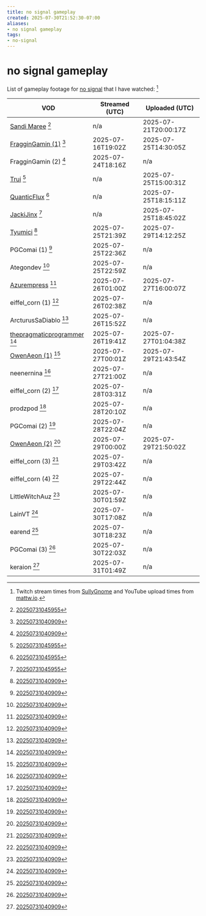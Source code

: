 ```yaml
---
title: no signal gameplay
created: 2025-07-30T21:52:30-07:00
aliases:
- no signal gameplay
tags:
- no-signal
---
```


# no signal gameplay

List of gameplay footage for [no signal](no-signal.md) that I have watched: [^a]

| VOD                             | Streamed (UTC)    | Uploaded (UTC)       |
|---------------------------------|-------------------|----------------------|
| [Sandi Maree][1] [^2]            | n/a               | 2025-07-21T20:00:17Z |
| [FragginGamin (1)][2] [^1]       | 2025-07-16T19:02Z | 2025-07-25T14:30:05Z |
| FragginGamin (2) [^1]            | 2025-07-24T18:16Z | n/a                  |
| [Trui][3] [^2]                   | n/a               | 2025-07-25T15:00:31Z |
| [QuanticFlux][4] [^2]            | n/a               | 2025-07-25T18:15:11Z |
| [JackiJinx][5] [^2]              | n/a               | 2025-07-25T18:45:02Z |
| [Tyumici][6] [^1]                | 2025-07-25T21:39Z | 2025-07-29T14:12:25Z |
| PGComai (1) [^1]                 | 2025-07-25T22:36Z | n/a                  |
| Ategondev [^1]                   | 2025-07-25T22:59Z | n/a                  |
| [Azurempress][7] [^1]            | 2025-07-26T01:00Z | 2025-07-27T16:00:07Z |
| eiffel_corn (1) [^1]             | 2025-07-26T02:38Z | n/a                  |
| ArcturusSaDiablo [^1]            | 2025-07-26T15:52Z | n/a                  |
| [thepragmaticprogrammer][8] [^1] | 2025-07-26T19:41Z | 2025-07-27T01:04:38Z |
| [OwenAeon (1)][9] [^1]           | 2025-07-27T00:01Z | 2025-07-29T21:43:54Z |
| neenernina [^1]                  | 2025-07-27T21:00Z | n/a                  |
| eiffel_corn (2) [^1]             | 2025-07-28T03:31Z | n/a                  |
| prodzpod [^1]                    | 2025-07-28T20:10Z | n/a                  |
| PGComai (2) [^1]                 | 2025-07-28T22:04Z | n/a                  |
| [OwenAeon (2)][10] [^1]          | 2025-07-29T00:00Z | 2025-07-29T21:50:02Z |
| eiffel_corn (3) [^1]             | 2025-07-29T03:42Z | n/a                  |
| eiffel_corn (4) [^1]             | 2025-07-29T22:44Z | n/a                  |
| LittleWitchAuz [^1]              | 2025-07-30T01:59Z | n/a                  |
| LainVT [^1]                      | 2025-07-30T17:08Z | n/a                  |
| earend [^1]                      | 2025-07-30T18:23Z | n/a                  |
| PGComai (3) [^1]                 | 2025-07-30T22:03Z | n/a                  |
| keraion [^1]                     | 2025-07-31T01:49Z | n/a                  |

[^a]: Twitch stream times from [SullyGnome](https://sullygnome.com) and YouTube upload times from [mattw.io](https://mattw.io/youtube-metadata/).

[^1]: [20250731040909](../entries/20250731040909.md)
[^2]: [20250731045955](../entries/20250731045955.md)

[1]: https://www.youtube.com/watch?v=TpydstQMYdY
[2]: https://www.youtube.com/watch?v=55smJNi1CMA
[3]: https://www.youtube.com/watch?v=CaYP_VRfajM
[4]: https://www.youtube.com/watch?v=xirlHnHABCo
[5]: https://www.youtube.com/watch?v=kCM7EDgOM9A
[6]: https://www.youtube.com/watch?v=0rS_tD1oUYc
[7]: https://www.youtube.com/watch?v=4mHQDWAfZUU
[8]: https://www.youtube.com/watch?v=YVJRhv6tcr8
[9]: https://www.youtube.com/watch?v=NR8Q2FVgKBM
[10]: https://www.youtube.com/watch?v=w1lSvgEzsi0
